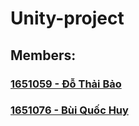 # Unity-project

## Members:

### [1651059 - Đỗ Thải Bảo](https://github.com/bendoppler)
### [1651076 - Bùi Quốc Huy](https://github.com/bqhuyy)
